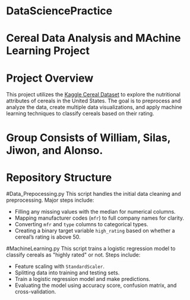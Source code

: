 # DataSciencePractice
# Cereal Data Analysis and MAchine Learning Project 

# Project Overview 
This project utilizes the [Kaggle Cereal Dataset](https://www.kaggle.com/datasets/crawford/80-cereals) to explore the nutritional attributes of cereals in the United States. The goal is to preprocess and analyze the data, create multiple data visualizations, and apply machine learning techniques to classify cereals based on their rating.

# Group Consists of William, Silas, Jiwon, and Alonso.

# Repository Structure 
#Data_Prepocessing.py 
  This script handles the initial data cleaning and preprocessing. Major steps include:
  - Filling any missing values with the median for numerical columns.
  - Mapping manufacturer codes (`mfr`) to full company names for clarity.
  - Converting `mfr` and `type` columns to categorical types.
  - Creating a binary target variable `high_rating` based on whether a cereal’s rating is above 50.

#MachineLearning.py
This script trains a logistic regression model to classify cereals as "highly rated" or not. Steps include:
  - Feature scaling with `StandardScaler`.
  - Splitting data into training and testing sets.
  - Train a logistic regression model and make predictions.
  - Evaluating the model using accuracy score, confusion matrix, and cross-validation.
